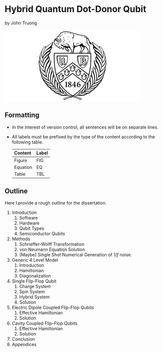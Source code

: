 # Hybrid Quantum Dot-Donor Qubit

by John Truong

![UB](ub_logo.png)

## Formatting

-   In the interest of version control, all sentences will be on separate lines.
-   All labels must be prefixed by the type of the content according to the following table.

    | Content  | Label |
    | -------- | ----- |
    | Figure   | FIG   |
    | Equation | EQ    |
    | Table    | TBL   |

## Outline

Here I provide a rough outline for the dissertation.

1. Introduction
    1. Software
    2. Hardware
    3. Qubit Types
    4. Semiconductor Qubits
2. Methods
    1. Schrieffer-Wolff Transformation
    2. von Neumann Equation Solution
    3. (Maybe) Single Shot Numerical Generation of $1/f$ noise.
3. Generic 4 Level Model
    1. Introduction
    2. Hamiltonian
    3. Diagonalization
4. Single Flip-Flop Qubit
    1. Charge System
    2. Spin System
    3. Hybrid System
    4. Solution
5. Electric Dipole Coupled Flip-Flop Qubits
    1. Effective Hamiltonian
    2. Solution
6. Cavity Coupled Flip-Flop Qubits
    1. Effective Hamiltonian
    2. Solution
7. Conclusion
8. Appendices
